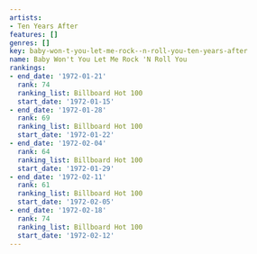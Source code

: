```yaml
---
artists:
- Ten Years After
features: []
genres: []
key: baby-won-t-you-let-me-rock--n-roll-you-ten-years-after
name: Baby Won't You Let Me Rock 'N Roll You
rankings:
- end_date: '1972-01-21'
  rank: 74
  ranking_list: Billboard Hot 100
  start_date: '1972-01-15'
- end_date: '1972-01-28'
  rank: 69
  ranking_list: Billboard Hot 100
  start_date: '1972-01-22'
- end_date: '1972-02-04'
  rank: 64
  ranking_list: Billboard Hot 100
  start_date: '1972-01-29'
- end_date: '1972-02-11'
  rank: 61
  ranking_list: Billboard Hot 100
  start_date: '1972-02-05'
- end_date: '1972-02-18'
  rank: 74
  ranking_list: Billboard Hot 100
  start_date: '1972-02-12'
---
```


